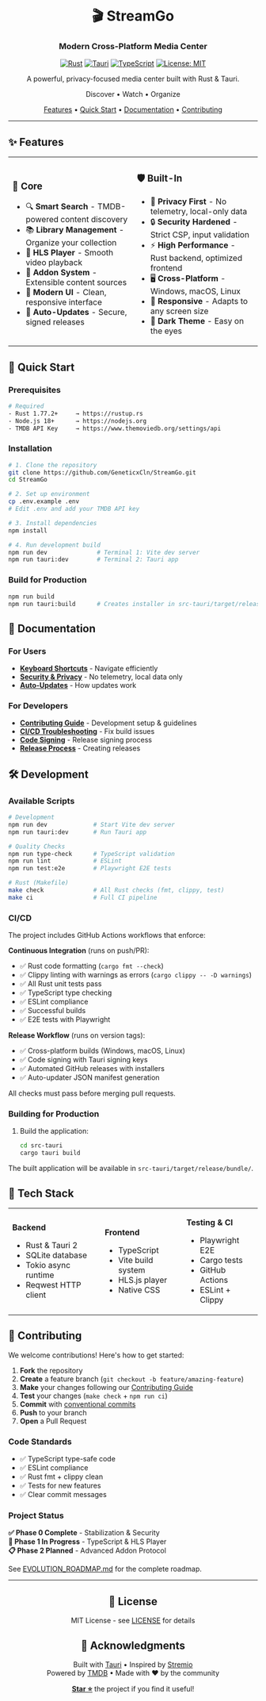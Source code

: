 <div align="center">

# 🎬 StreamGo

### Modern Cross-Platform Media Center

[![Rust](https://img.shields.io/badge/rust-1.77.2+-orange.svg)](https://www.rust-lang.org)
[![Tauri](https://img.shields.io/badge/tauri-2.0-blue.svg)](https://tauri.app)
[![TypeScript](https://img.shields.io/badge/typescript-5.3-blue.svg)](https://www.typescriptlang.org)
[![License: MIT](https://img.shields.io/badge/License-MIT-yellow.svg)](LICENSE)

A powerful, privacy-focused media center built with Rust & Tauri.

Discover • Watch • Organize

[Features](#-features) • [Quick Start](#-quick-start) • [Documentation](#-documentation) • [Contributing](#-contributing)

</div>

---

## ✨ Features

<table>
<tr>
<td width="50%">

### 🎯 Core
- 🔍 **Smart Search** - TMDB-powered content discovery
- 📚 **Library Management** - Organize your collection
- 🎥 **HLS Player** - Smooth video playback
- 🧩 **Addon System** - Extensible content sources
- 🎨 **Modern UI** - Clean, responsive interface
- 🔄 **Auto-Updates** - Secure, signed releases

</td>
<td width="50%">

### 🛡️ Built-In
- 🔐 **Privacy First** - No telemetry, local-only data
- 🔒 **Security Hardened** - Strict CSP, input validation
- ⚡ **High Performance** - Rust backend, optimized frontend
- 🖥️ **Cross-Platform** - Windows, macOS, Linux
- 📱 **Responsive** - Adapts to any screen size
- 🌙 **Dark Theme** - Easy on the eyes

</td>
</tr>
</table>

## 🚀 Quick Start

### Prerequisites

```bash
# Required
- Rust 1.77.2+     → https://rustup.rs
- Node.js 18+      → https://nodejs.org
- TMDB API Key     → https://www.themoviedb.org/settings/api
```

### Installation

```bash
# 1. Clone the repository
git clone https://github.com/GeneticxCln/StreamGo.git
cd StreamGo

# 2. Set up environment
cp .env.example .env
# Edit .env and add your TMDB API key

# 3. Install dependencies
npm install

# 4. Run development build
npm run dev              # Terminal 1: Vite dev server
npm run tauri:dev        # Terminal 2: Tauri app
```

### Build for Production

```bash
npm run build
npm run tauri:build      # Creates installer in src-tauri/target/release/bundle/
```

## 📖 Documentation

### For Users
- **[Keyboard Shortcuts](docs/KEYBOARD_SHORTCUTS.md)** - Navigate efficiently
- **[Security & Privacy](SECURITY.md)** - No telemetry, local data only
- **[Auto-Updates](SECURITY.md#auto-updates)** - How updates work

### For Developers  
- **[Contributing Guide](CONTRIBUTING.md)** - Development setup & guidelines
- **[CI/CD Troubleshooting](docs/CI-CD-Troubleshooting.md)** - Fix build issues
- **[Code Signing](docs/CODE_SIGNING.md)** - Release signing process
- **[Release Process](docs/RELEASE_PROCESS.md)** - Creating releases

## 🛠️ Development

### Available Scripts

```bash
# Development
npm run dev             # Start Vite dev server
npm run tauri:dev       # Run Tauri app

# Quality Checks
npm run type-check      # TypeScript validation
npm run lint            # ESLint
npm run test:e2e        # Playwright E2E tests

# Rust (Makefile)
make check              # All Rust checks (fmt, clippy, test)
make ci                 # Full CI pipeline
```

### CI/CD

The project includes GitHub Actions workflows that enforce:

**Continuous Integration** (runs on push/PR):
- ✅ Rust code formatting (`cargo fmt --check`)
- ✅ Clippy linting with warnings as errors (`cargo clippy -- -D warnings`)
- ✅ All Rust unit tests pass
- ✅ TypeScript type checking
- ✅ ESLint compliance
- ✅ Successful builds
- ✅ E2E tests with Playwright

**Release Workflow** (runs on version tags):
- ✅ Cross-platform builds (Windows, macOS, Linux)
- ✅ Code signing with Tauri signing keys
- ✅ Automated GitHub releases with installers
- ✅ Auto-updater JSON manifest generation

All checks must pass before merging pull requests.

### Building for Production

1. Build the application:
   ```bash
   cd src-tauri
   cargo tauri build
   ```

The built application will be available in `src-tauri/target/release/bundle/`.

## 🔧 Tech Stack

<table>
<tr>
<td>

**Backend**
- Rust & Tauri 2
- SQLite database
- Tokio async runtime
- Reqwest HTTP client

</td>
<td>

**Frontend**  
- TypeScript
- Vite build system
- HLS.js player
- Native CSS

</td>
<td>

**Testing & CI**
- Playwright E2E
- Cargo tests
- GitHub Actions
- ESLint + Clippy

</td>
</tr>
</table>

## 🤝 Contributing

We welcome contributions! Here's how to get started:

1. **Fork** the repository
2. **Create** a feature branch (`git checkout -b feature/amazing-feature`)
3. **Make** your changes following our [Contributing Guide](CONTRIBUTING.md)
4. **Test** your changes (`make check` + `npm run ci`)
5. **Commit** with [conventional commits](https://www.conventionalcommits.org)
6. **Push** to your branch
7. **Open** a Pull Request

### Code Standards
- ✅ TypeScript type-safe code
- ✅ ESLint compliance  
- ✅ Rust fmt + clippy clean
- ✅ Tests for new features
- ✅ Clear commit messages

### Project Status

**✅ Phase 0 Complete** - Stabilization & Security  
**🔄 Phase 1 In Progress** - TypeScript & HLS Player  
**📋 Phase 2 Planned** - Advanced Addon Protocol  

See [EVOLUTION_ROADMAP.md](EVOLUTION_ROADMAP.md) for the complete roadmap.

---

<div align="center">

## 📜 License

MIT License - see [LICENSE](LICENSE) for details

## 💙 Acknowledgments

Built with [Tauri](https://tauri.app) • Inspired by [Stremio](https://www.stremio.com)  
Powered by [TMDB](https://www.themoviedb.org) • Made with ❤️ by the community

**[Star ⭐](https://github.com/GeneticxCln/StreamGo)** the project if you find it useful!

</div>
